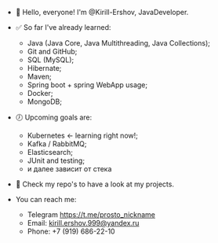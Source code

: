 - 👋 Hello, everyone! I'm @Kirill-Ershov, JavaDeveloper. 

- ✅ So far I've already learned:
    - Java (Java Core, Java Multithreading, Java Collections);
    - Git and GitHub;
    - SQL (MySQL);
    - Hibernate;
    - Maven;
    - Spring boot + spring WebApp usage;
    - Docker;
    - MongoDB;
- 🕖 Upcoming goals are:
    - Kubernetes <- learning right now!;
    - Kafka / RabbitMQ;
    - Elasticsearch;
    - JUnit and testing;
    - и далее зависит от стека
    
- 👀 Check my repo's to have a look at my projects.

- You can reach me:
    - Telegram https://t.me/prosto_nickname
    - Email: kirill.ershov.999@yandex.ru
    - Phone: +7 (919) 686-22-10

<!---
Kirill-Ershov/Kirill-Ershov is a ✨ special ✨ repository because its `README.md` (this file) appears on your GitHub profile.
You can click the Preview link to take a look at your changes.
--->
